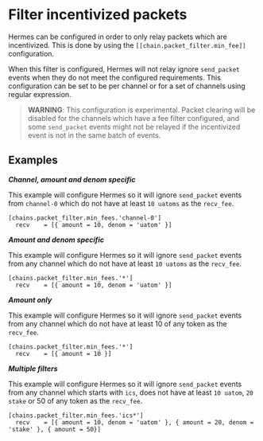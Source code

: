 # Filter incentivized packets

Hermes can be configured in order to only relay packets which are incentivized. This is done by using the `[[chain.packet_filter.min_fee]]` configuration.

When this filter is configured, Hermes will not relay ignore `send_packet` events when they do not meet the configured requirements. This configuration can be set to be per channel or for a set of channels using regular expression.

> __WARNING__: This configuration is experimental. Packet clearing will be disabled for the channels which have a fee filter configured, and some `send_packet` events might not be relayed if the incentivized event is not in the same batch of events.

## Examples

___Channel, amount and denom specific___

This example will configure Hermes so it will ignore `send_packet` events from `channel-0` which do not have at least `10 uatoms` as the `recv_fee`.

```
[chains.packet_filter.min_fees.'channel-0']
  recv    = [{ amount = 10, denom = 'uatom' }]
```

___Amount and denom specific___

This example will configure Hermes so it will ignore `send_packet` events from any channel which do not have at least `10 uatoms` as the `recv_fee`.

```
[chains.packet_filter.min_fees.'*']
  recv    = [{ amount = 10, denom = 'uatom' }]
```

___Amount only___

This example will configure Hermes so it will ignore `send_packet` events from any channel which do not have at least 10 of any token as the `recv_fee`.

```
[chains.packet_filter.min_fees.'*']
  recv    = [{ amount = 10 }]
```

___Multiple filters___

This example will configure Hermes so it will ignore `send_packet` events from any channel which starts with `ics`, does not have at least `10 uatom`, `20 stake` or 50 of any token as the `recv_fee`.

```
[chains.packet_filter.min_fees.'ics*']
  recv    = [{ amount = 10, denom = 'uatom' }, { amount = 20, denom = 'stake' }, { amount = 50}]
```
